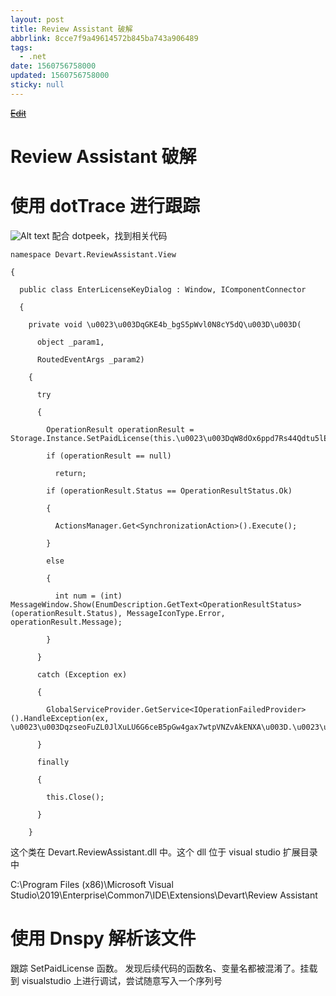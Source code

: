 ```yaml
---
layout: post
title: Review Assistant 破解
abbrlink: 8cce7f9a49614572b845ba743a906489
tags:
  - .net
date: 1560756758000
updated: 1560756758000
sticky: null
---
```


<s>[Edit](http://maxiang.info/#/?provider=evernote&guid=7b6c4951-b3c4-4d0c-800f-10da85fe1b2d&notebook=blog)</s>

# Review Assistant 破解

# 使用 dotTrace 进行跟踪

![Alt text](/resource/9b54ee1f4997a451ee00f38101c3342a.)
配合 dotpeek，找到相关代码

```
namespace Devart.ReviewAssistant.View

{

  public class EnterLicenseKeyDialog : Window, IComponentConnector

  {

    private void \u0023\u003DqGKE4b_bgS5pWvl0N8cY5dQ\u003D\u003D(

      object _param1,

      RoutedEventArgs _param2)

    {

      try

      {

        OperationResult operationResult = Storage.Instance.SetPaidLicense(this.\u0023\u003DqW8dOx6ppd7Rs44Qdtu5lEA\u003D\u003D.Text);

        if (operationResult == null)

          return;

        if (operationResult.Status == OperationResultStatus.Ok)

        {

          ActionsManager.Get<SynchronizationAction>().Execute();

        }

        else

        {

          int num = (int) MessageWindow.Show(EnumDescription.GetText<OperationResultStatus>(operationResult.Status), MessageIconType.Error, operationResult.Message);

        }

      }

      catch (Exception ex)

      {

        GlobalServiceProvider.GetService<IOperationFailedProvider>().HandleException(ex, \u0023\u003DqzseoFuZL0JlXuLU6G6ceB5pGw4gax7wtpVNZvAkENXA\u003D.\u0023\u003Dq8hNSuBvnWvD0t1wXfJM\u0024uw\u003D\u003D(-1365721821));

      }

      finally

      {

        this.Close();

      }

    }
```

这个类在 Devart.ReviewAssistant.dll 中。这个 dll 位于 visual studio 扩展目录中

C:\Program Files (x86)\Microsoft Visual Studio\2019\Enterprise\Common7\IDE\Extensions\Devart\Review Assistant

# 使用 Dnspy 解析该文件

跟踪 SetPaidLicense 函数。
发现后续代码的函数名、变量名都被混淆了。挂载到 visualstudio 上进行调试，尝试随意写入一个序列号

<div style="display: none;">@%28blog%29%5Bposts%2C.net%5D%0A%0A%23%20Review%20Assistant%20%u7834%u89E3%0A%0A%23%20%u4F7F%u7528dotTrace%20%u8FDB%u884C%u8DDF%u8E2A%0A%0A%21%5BAlt%20text%5D%28./1560408345993.png%29%0A%0A%u914D%u5408dotpeek%uFF0C%u627E%u5230%u76F8%u5173%u4EE3%u7801%20%0A%0A%60%60%60%20c%23%0A%0Anamespace%20Devart.ReviewAssistant.View%0A%7B%0A%20%20public%20class%20EnterLicenseKeyDialog%20%3A%20Window%2C%20IComponentConnector%0A%20%20%7B%0A%20%20%20%20private%20void%20%5Cu0023%5Cu003DqGKE4b_bgS5pWvl0N8cY5dQ%5Cu003D%5Cu003D%28%0A%20%20%20%20%20%20object%20_param1%2C%0A%20%20%20%20%20%20RoutedEventArgs%20_param2%29%0A%20%20%20%20%7B%0A%20%20%20%20%20%20try%0A%20%20%20%20%20%20%7B%0A%20%20%20%20%20%20%20%20OperationResult%20operationResult%20%3D%20Storage.Instance.SetPaidLicense%28this.%5Cu0023%5Cu003DqW8dOx6ppd7Rs44Qdtu5lEA%5Cu003D%5Cu003D.Text%29%3B%0A%20%20%20%20%20%20%20%20if%20%28operationResult%20%3D%3D%20null%29%0A%20%20%20%20%20%20%20%20%20%20return%3B%0A%20%20%20%20%20%20%20%20if%20%28operationResult.Status%20%3D%3D%20OperationResultStatus.Ok%29%0A%20%20%20%20%20%20%20%20%7B%0A%20%20%20%20%20%20%20%20%20%20ActionsManager.Get%3CSynchronizationAction%3E%28%29.Execute%28%29%3B%0A%20%20%20%20%20%20%20%20%7D%0A%20%20%20%20%20%20%20%20else%0A%20%20%20%20%20%20%20%20%7B%0A%20%20%20%20%20%20%20%20%20%20int%20num%20%3D%20%28int%29%20MessageWindow.Show%28EnumDescription.GetText%3COperationResultStatus%3E%28operationResult.Status%29%2C%20MessageIconType.Error%2C%20operationResult.Message%29%3B%0A%20%20%20%20%20%20%20%20%7D%0A%20%20%20%20%20%20%7D%0A%20%20%20%20%20%20catch%20%28Exception%20ex%29%0A%20%20%20%20%20%20%7B%0A%20%20%20%20%20%20%20%20GlobalServiceProvider.GetService%3CIOperationFailedProvider%3E%28%29.HandleException%28ex%2C%20%5Cu0023%5Cu003DqzseoFuZL0JlXuLU6G6ceB5pGw4gax7wtpVNZvAkENXA%5Cu003D.%5Cu0023%5Cu003Dq8hNSuBvnWvD0t1wXfJM%5Cu0024uw%5Cu003D%5Cu003D%28-1365721821%29%29%3B%0A%20%20%20%20%20%20%7D%0A%20%20%20%20%20%20finally%0A%20%20%20%20%20%20%7B%0A%20%20%20%20%20%20%20%20this.Close%28%29%3B%0A%20%20%20%20%20%20%7D%0A%20%20%20%20%7D%0A%0A%60%60%60%0A%0A%u8FD9%u4E2A%u7C7B%u5728%20Devart.ReviewAssistant.dll%20%u4E2D%u3002%u8FD9%u4E2Adll%u4F4D%u4E8E%20visual%20studio%20%u6269%u5C55%u76EE%u5F55%u4E2D%0AC%3A%5CProgram%20Files%20%28x86%29%5CMicrosoft%20Visual%20Studio%5C2019%5CEnterprise%5CCommon7%5CIDE%5CExtensions%5CDevart%5CReview%20Assistant%0A%0A%23%20%u4F7F%u7528%20Dnspy%20%u89E3%u6790%u8BE5%u6587%u4EF6%0A%0A%u8DDF%u8E2A%20%20SetPaidLicense%20%u51FD%u6570%u3002%0A%u53D1%u73B0%u540E%u7EED%u4EE3%u7801%u7684%u51FD%u6570%u540D%u3001%u53D8%u91CF%u540D%u90FD%u88AB%u6DF7%u6DC6%u4E86%u3002%u6302%u8F7D%u5230%20visualstudio%u4E0A%u8FDB%u884C%u8C03%u8BD5%uFF0C%u5C1D%u8BD5%u968F%u610F%u5199%u5165%u4E00%u4E2A%u5E8F%u5217%u53F7%0A%0A%0A%0A%0A</div>
